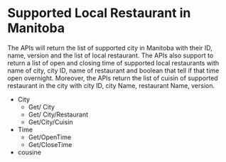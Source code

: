 # Supported Local Restaurant in Manitoba
The APIs will return the list of supported city in Manitoba with their ID, name, version and the list of local restaurant. The APIs also support to return a list of open and closing time of supported local restaurants with name of city, city ID, name of restaurant and boolean that tell if that time open overnight. Moreover, the APIs return the list of cuisin of supported restaurant in the city with city ID, city Name, restaurant Name, version.
- City
  -  Get/ City
  - Get/ City/Restaurant
  - Get/City/Cuisin
- Time
  - Get/OpenTime
  - Get/CloseTime
- cousine
  
